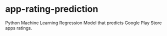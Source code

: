 # app-rating-prediction
Python Machine Learning Regression Model that predicts Google Play Store apps ratings.
